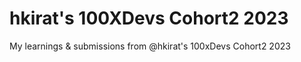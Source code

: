 # hkirat's 100XDevs Cohort2 2023
My learnings &amp; submissions from @hkirat's 100xDevs Cohort2 2023
